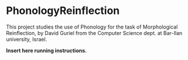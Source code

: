 # PhonologyReinflection

This project studies the use of Phonology for the task of Morphological Reinflection, by David Guriel from the Computer Science dept. at Bar-Ilan university, Israel.

**Insert here running instructions.**